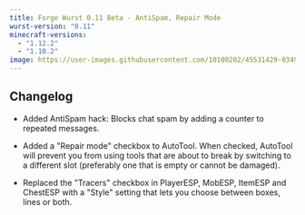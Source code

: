 ```yaml
---
title: Forge Wurst 0.11 Beta - AntiSpam, Repair Mode
wurst-version: "0.11"
minecraft-versions:
  - "1.12.2"
  - "1.10.2"
image: https://user-images.githubusercontent.com/10100202/45531429-0349c380-b7f0-11e8-8720-b96c22ed0467.jpg
---
```

## Changelog

- Added AntiSpam hack: Blocks chat spam by adding a counter to repeated messages.

- Added a "Repair mode" checkbox to AutoTool. When checked, AutoTool will prevent you from using tools that are about to break by switching to a different slot (preferably one that is empty or cannot be damaged).

- Replaced the "Tracers" checkbox in PlayerESP, MobESP, ItemESP and ChestESP with a "Style" setting that lets you choose between boxes, lines or both.
